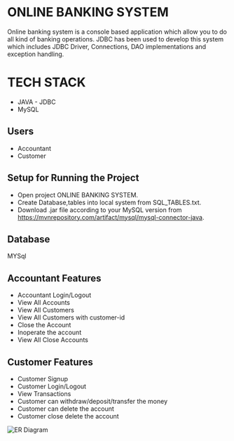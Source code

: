 # ONLINE BANKING SYSTEM 

Online banking system is a console based application which allow you to do all kind of banking operations. JDBC has been used to develop this system which includes JDBC Driver, Connections, DAO implementations and exception handling. 

# TECH STACK
- JAVA - JDBC
- MySQL

## Users
- Accountant
- Customer

## Setup for Running the Project
- Open project ONLINE BANKING SYSTEM.
- Create Database,tables into local system from SQL_TABLES.txt.
- Download .jar file according to your MySQL version from https://mvnrepository.com/artifact/mysql/mysql-connector-java.


## Database 
MYSql


## Accountant Features

- Accountant Login/Logout
- View All Accounts
- View All Customers
- View All Customers with customer-id
- Close the Account
- Inoperate the account
- View All Close Accounts 

## Customer Features
- Customer Signup
- Customer Login/Logout
- View Transactions
- Customer can withdraw/deposit/transfer the money
- Customer can delete the account
- Customer close delete the account


![ER Diagram ](https://user-images.githubusercontent.com/79252872/232246019-8e389af1-bbd5-4227-9ef2-5160c5c15d9b.png)

